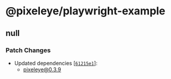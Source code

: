 # @pixeleye/playwright-example

## null

### Patch Changes

- Updated dependencies [[`61215e1`](https://github.com/pixeleye-io/pixeleye/commit/61215e176f0040d581d8c454ce9dd7de4952d936)]:
  - pixeleye@0.3.9
